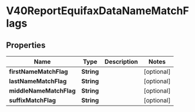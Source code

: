 

# V40ReportEquifaxDataNameMatchFlags


## Properties

| Name | Type | Description | Notes |
|------------ | ------------- | ------------- | -------------|
|**firstNameMatchFlag** | **String** |  |  [optional] |
|**lastNameMatchFlag** | **String** |  |  [optional] |
|**middleNameMatchFlag** | **String** |  |  [optional] |
|**suffixMatchFlag** | **String** |  |  [optional] |



